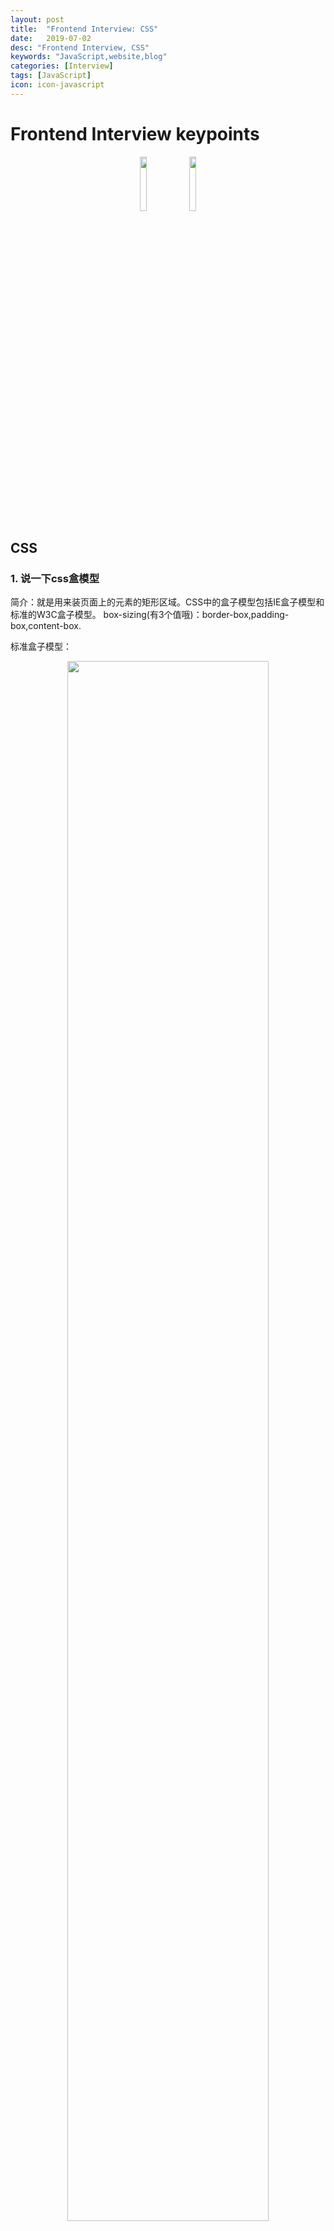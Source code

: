 ```yaml
---
layout: post
title:  "Frontend Interview: CSS"
date:   2019-07-02
desc: "Frontend Interview, CSS"
keywords: "JavaScript,website,blog"
categories: [Interview]
tags: [JavaScript]
icon: icon-javascript
---
```


# Frontend Interview keypoints

<p align="center"><img src="https://user-images.githubusercontent.com/40975373/60565640-ba2b2600-9da7-11e9-91c9-41925e51b058.JPG"  width = "15%"/>
<img src="https://user-images.githubusercontent.com/40975373/60566070-0fb40280-9da9-11e9-86b2-30946a9a458b.png" width = "15%"></p>

## CSS

### 1. 说一下css盒模型

简介：就是用来装页面上的元素的矩形区域。CSS中的盒子模型包括IE盒子模型和标准的W3C盒子模型。
box-sizing(有3个值哦)：border-box,padding-box,content-box.

标准盒子模型：
<p align="center"><img src="https://user-images.githubusercontent.com/40975373/60566095-265a5980-9da9-11e9-804f-5912ebd3bc4d.png" width = "80%"/></p>

IE盒子模型：
<p align="center"><img src="https://user-images.githubusercontent.com/40975373/60566132-45f18200-9da9-11e9-8f75-e70479aae5d5.png" width = "80%"/></p>

**区别：**从图中我们可以看出，这两种盒子模型最主要的区别就是width的包含范围，在标准的盒子模型中，width指content部分的宽度，在IE盒子模型中，width表示content+padding+border这三个部分的宽度，故这使得在计算整个盒子的宽度时存在着差异：

标准盒子模型的盒子宽度：左右border+左右padding+width

IE盒子模型的盒子宽度：width

在CSS3中引入了box-sizing属性，box-sizing:content-box;表示标准的盒子模型，box-sizing:border-box表示的是IE盒子模型

最后，前面我们还提到了，box-sizing:padding-box,这个属性值的宽度包含了左右padding+width

也很好理解性记忆，包含什么，width就从什么开始算起。


**CSS盒模型**本质上是一个盒子，封装周围的HTML元素，它包括：边距，边框，填充，和实际内容。

- 标准盒模型：一个块的总宽度=width+margin(左右)+padding(左右)+border(左右)

- 怪异盒模型：一个块的总宽度=width+margin（左右）（既width已经包含了padding和border值）

- 设置盒模型：box-sizing:border-box


### 2. 画一条0.5px的线

采用meta viewport的方式:

	<meta name="viewport" content="initial-scale=1.0, 
	maximum-scale=1.0, user-scalable=no" />

### 3. link标签和import标签的区别

link属于html标签，而@import是css提供的。

页面被加载时，link会同时被加载，而@import引用的css会等到页面加载结束后加载。

link是html标签，因此没有兼容性，而@import只有IE5以上才能识别。

link方式样式的权重高于@import的。

### 4. transition和animation的区别

Animation和transition大部分属性是相同的，他们都是随时间改变元素的属性值，他们的主要区别是transition需要触发一个事件才能改变属性，而animation不需要触发任何事件的情况下才会随时间改变属性值，并且transition为2帧，从from .... to，而animation可以一帧一帧的。

### 5. Flex布局

Flex是Flexible Box的缩写，意为"弹性布局"，用来为盒状模型提供最大的灵活性。

布局的传统解决方案，基于盒状模型，依赖display属性 + position属性 + float属性。它对于那些特殊布局非常不方便，比如，垂直居中就不容易实现。

简单的分为容器属性和元素属性

容器的属性：

```js
flex-direction：决定主轴的方向（即子item的排列方法）
.box {
flex-direction: row | row-reverse | column | column-reverse;
}
```

```js
flex-wrap：决定换行规则
.box{
flex-wrap: nowrap | wrap | wrap-reverse;
}
```

```js
flex-flow：
.box {
flex-flow: <flex-direction> || <flex-wrap>;
}
```

justify-content：对其方式，水平主轴对齐方式

align-items：对齐方式，竖直轴线方向

项目的属性（元素的属性）：

order属性：定义项目的排列顺序，顺序越小，排列越靠前，默认为0

flex-grow属性：定义项目的放大比例，即使存在空间，也不会放大

flex-shrink属性：定义了项目的缩小比例，当空间不足的情况下会等比例的缩小，如果定义个item的flow-shrink为0，则为不缩小

flex-basis属性：定义了在分配多余的空间，项目占据的空间。

flex：是flex-grow和flex-shrink、flex-basis的简写，默认值为0 1 auto。

align-self：允许单个项目与其他项目不一样的对齐方式，可以覆盖align-items，默认属性为auto，表示继承父元素的align-items

比如说，用flex实现圣杯布局


### 6. BFC（块级格式化上下文，用于清楚浮动，防止margin重叠等）

- 直译成：块级格式化上下文，是一个独立的渲染区域，并且有一定的布局规则。

- BFC区域不会与float box重叠

- BFC是页面上的一个独立容器，子元素不会影响到外面

- 计算BFC的高度时，浮动元素也会参与计算

	那些元素会生成BFC：

	- 根元素

	- float不为none的元素

	- position为fixed和absolute的元素

	- display为inline-block、table-cell、table-caption，flex，inline-flex的元素

	- overflow不为visible的元素

### 7. 垂直居中的方法

(1)margin:auto法

```js
css:

div{
width: 400px;
height: 400px;
position: relative;
border: 1px solid #465468;
}

img{
position: absolute;
margin: auto;
top: 0;
left: 0;
right: 0;
bottom: 0;
}

html:

<div>
<img src="mm.jpg">
</div>

```
定位为上下左右为0，margin：0可以实现脱离文档流的居中.

(2)margin负值法

```js
.container{
width: 500px;
height: 400px;
border: 2px solid #379;
position: relative;
}

.inner{
width: 480px;
height: 380px;
background-color: #746;
position: absolute;
top: 50%;
left: 50%;
```

margin-top: -190px; /*height的一半*/

margin-left: -240px; /*width的一半*/

}

补充：其实这里也可以将marin-top和margin-left负值替换成，
transform：translateX(-50%)和transform：translateY(-50%)

(3)table-cell（未脱离文档流的）

设置父元素的display:table-cell,并且vertical-align:middle，这样子元素可以实现垂直居中。

```js
css:

div{
width: 300px;
height: 300px;
border: 3px solid #555;
display: table-cell;
vertical-align: middle;
text-align: center;
}

img{
vertical-align: middle;
}
```

(4)利用flex

将父元素设置为display:flex，并且设置align-items:center;justify-content:center;


```js
css:

.container{
width: 300px;
height: 200px;
border: 3px solid #546461;
display: -webkit-flex;
display: flex;
-webkit-align-items: center;
align-items: center;
-webkit-justify-content: center;
justify-content: center;
}

.inner{
border: 3px solid #458761;
padding: 20px;
}
```

**如何实现图片在某个容器中居中的？**

- 父元素固定宽高，利用定位及设置子元素margin值为自身的一半。

- 父元素固定宽高，子元素设置position: absolute，margin：auto平均分配margin

- css3属性transform。子元素设置position: absolute; left: 50%; top: 50%;transform: translate(-50%,-50%);即可。

- 将父元素设置成display: table, 子元素设置为单元格 display: table-cell。

- 弹性布局display: flex。设置align-items: center; justify-content: center

**如何实现元素的垂直居中**

法一：父元素display:flex,align-items:center;

法二：元素绝对定位，top:50%，margin-top：-（高度/2）

法三：高度不确定用transform：translateY（-50%）

法四：父元素table布局，子元素设置vertical-align:center;


### 8. 关于js动画和css3动画的差异性

渲染线程分为main thread和compositor thread，如果css动画只改变transform和opacity，这时整个CSS动画得以在compositor trhead完成（而js动画则会在main thread执行，然后出发compositor thread进行下一步操作），特别注意的是如果改变transform和opacity是不会layout或者paint的。
 
区别：

- 功能涵盖面，js比css大

- 实现/重构难度不一，CSS3比js更加简单，性能跳优方向固定

- 对帧速表现不好的低版本浏览器，css3可以做到自然降级

- css动画有天然事件支持

- css3有兼容性问题

**CSS动画**

- 创建动画序列，需要使用animation属性或其子属性，该属性允许配置动画时间、时长以及其他动画细节，但该属性不能配置动画的实际表现，动画的实际表现是由 @keyframes规则实现，具体情况参见使用keyframes定义动画序列小节部分。

- transition也可实现动画。transition强调过渡，是元素的一个或多个属性发生变化时产生的过渡效果，同一个元素通过两个不同的途径获取样式，而第二个途径当某种改变发生（例如hover）时才能获取样式，这样就会产生过渡动画。

### 9. 说一下块元素和行元素

- 块元素：独占一行，并且有自动填满父元素，可以设置margin和pading以及高度和宽度

- 行元素：不会独占一行，width和height会失效，并且在垂直方向的padding和margin会失
效。

### 10. 多行元素的文本省略号

```js
display: -webkit-box
-webkit-box-orient:vertical
-webkit-line-clamp:3
overflow:hidden
```

### 11. visibility=hidden, opacity=0，display:none

opacity=0，该元素隐藏起来了，但不会改变页面布局，并且，如果该元素已经绑定一些事件，如click事件，那么点击该区域，也能触发点击事件的visibility=hidden，该元素隐藏起来了，但不会改变页面布局，但是不会触发该元素已经绑定的事件display=none，把元素隐藏起来，并且会改变页面布局，可以理解成在页面中把该元素删除掉一样。

### 12. 双边距重叠问题（外边距折叠）

多个相邻（兄弟或者父子关系）普通流的块元素垂直方向marigin会重叠
折叠的结果为：

- 两个相邻的外边距都是正数时，折叠结果是它们两者之间较大的值。

- 两个相邻的外边距都是负数时，折叠结果是两者绝对值的较大值。

- 两个外边距一正一负时，折叠结果是两者的相加的和。

### 13. position属性 比较

**固定定位fixed：**
元素的位置相对于浏览器窗口是固定位置，即使窗口是滚动的它也不会移动。Fixed定位使元素的位置与文档流无关，因此不占据空间。 Fixed定位的元素和其他元素重叠。

**相对定位relative：**
如果对一个元素进行相对定位，它将出现在它所在的位置上。然后，可以通过设置垂直或水平位置，让这个元素“相对于”它的起点进行移动。 在使用相对定位时，无论是否进行移动，元素仍然占据原来的空间。因此，移动元素会导致它覆盖其它框。

**绝对定位absolute：**
绝对定位的元素的位置相对于最近的已定位父元素，如果元素没有已定位的父元素，那么它的位置相对于<html>。 absolute 定位使元素的位置与文档流无关，因此不占据空间。 absolute 定位的元素和其他元素重叠。

**粘性定位sticky：**
元素先按照普通文档流定位，然后相对于该元素在流中的flow root（BFC）和 containing block（最近的块级祖先元素）定位。而后，元素定位表现为在跨越特定阈值前为相对定位，之后为固定定位。

**默认定位Static：**
默认值。没有定位，元素出现在正常的流中（忽略top, bottom, left, right 或者 z-index 声明）。

**inherit:**
规定应该从父元素继承position 属性的值。

### 14. 浮动清除

**方法一：使用带clear属性的空元素**

在浮动元素后使用一个空元素如 

	<div class="clear"></div>

并在CSS中赋予

	.clear{clear:both;}

属性即可清理浮动。

**方法二：使用CSS的overflow属性**

给浮动元素的容器添加overflow:hidden;或overflow:auto;可以清除浮动，另外在 IE6 中还需要触发 hasLayout ，例如为父元素设置容器宽高或设置 zoom:1。

在添加overflow属性后，浮动元素又回到了容器层，把容器高度撑起，达到了清理浮动的效果。

**方法三：给浮动的元素的容器添加浮动**

给浮动元素的容器也添加上浮动属性即可清除内部浮动，但是这样会使其整体浮动，影响布局，不推荐使用。

**方法四：使用邻接元素处理**

什么都不做，给浮动元素后面的元素添加clear属性。

**方法五：使用CSS的:after伪元素**

结合:after 伪元素（注意这不是伪类，而是伪元素，代表一个元素之后最近的元素）和 IEhack ，可以完美兼容当前主流的各大浏览器，这里的 IEhack 指的是触发 hasLayout。

给浮动元素的容器添加一个clearfix的class，然后给这个class添加一个:after伪元素实现元素末尾添加一个看不见的块元素（Block element）清理浮动。

### 15. css3新特性

开放题。

- CSS3边框如border-radius，box-shadow等；CSS3背景如background-size，background-origin等；CSS3 2D，3D转换如transform等；CSS3动画如animation等。

- CSS3的新特性中，在布局方面新增了flex布局，在选择器方面新增了例如first-of-type,nth-child等选择器，在盒模型方面添加了box-sizing来改变盒模型，在动画方面增加了animation，2d变换，3d变换等，在颜色方面添加透明，rbga等，在字体方面允许嵌入字体和设置字体阴影，最后还有媒体查讯等

### 16. CSS选择器有哪些，优先级呢

- id 选择器，class 选择器，标签选择器，伪元素选择器，伪类选择器等
同一元素引用了多个样式时，排在后面的样式属性的优先级高；

- 样式选择器的类型不同时，优先级顺序为：id 选择器 > class 选择器 > 标签选择器；

- 标签之间存在层级包含关系时，后代元素会继承祖先元素的样式。如果后代元素定义了与祖先元素相同的样式，则祖先元素的相同的样式属性会被覆盖。继承的样式的优先级比较低，至少比标签选择器的优先级低；

- 带有!important 标记的样式属性的优先级最高；

- 样式表的来源不同时，优先级顺序为：内联样式> 内部样式 > 外部样式 > 浏览器用户自定义样式 > 浏览器默认样式

### 17. 怎么样让一个元素消失

	display:none; visibility:hidden; opacity: 0; 
	position移到外部，z-index涂层遮盖等等

### 18. CSS3中对溢出的处理

text-overflow属性，值为clip是修剪文本；ellipsis为显示省略符号来表被修剪的文本；string为使用给定的字符串来代表被修剪的文本。

### 19. float的元素，display是什么

display为block

### 20. 三栏布局的实现方式，尽可能多写，浮动布局时，三个div的生成顺序有没有影响

三列布局又分为两种，两列定宽一列自适应，以及两侧定宽中间自适应
两列定宽一列自适应：

**1、使用float+margin：**

给div设置float：left，left的div添加属性margin-right：left和center的间隔px,right的div添加属性margin-left：left和center的宽度之和加上间隔

**2、使用float+overflow：**

给div设置float：left，再给right的div设置overflow:hidden。这样子两个盒子浮动，另一个盒子触发bfc达到自适应

**3、使用position：**

父级div设置position：relative，三个子级div设置position：absolute，这个要计算好盒子的宽度和间隔去设置位置，兼容性比较好，

**4、使用table实现：**

父级div设置display：table，设置border-spacing：10px//设置间距，取值随意,子级div设置display:table-cell，这种方法兼容性好，适用于高度宽度未知的情况，但是margin失效，设计间隔比较麻烦，

**5、flex实现：**

parent的div设置display：flex；left和center的div设置margin-right；然后right 的div设置flex：1；这样子right自适应，但是flex的兼容性不好

**6、grid实现：**

parent的div设置display：grid，设置grid-template-columns属性，固定第一列第二列宽度，第三列auto，

对于两侧定宽中间自适应的布局，对于这种布局需要把center放在前面，可以采用双飞翼布局：圣杯布局，来实现，也可以使用上述方法中的grid，table，flex，position实现


### 21. calc属性

Calc用户动态计算长度值，任何长度值都可以使用calc()函数计算，需要注意的是，运算符前后都需要保留一个空格，例如：width: calc(100% - 10px)；

### 22. 有一个width300，height300，怎么实现在屏幕上垂直水平居中

对于行内块级元素

**1、父级元素设置text-alig：**center，然后设置line-height和vertical-align使其垂直居中，最后设置font-size：0消除近似居中的bug

**2、父级元素设置display：**table-cell，vertical-align：middle达到水平垂直居中

**3、采用绝对定位**，原理是子绝父相，父元素设置position：relative，子元素设置position：absolute，然后通过transform或margin组合使用达到垂直居中效果，设置top：50%，left：50%，transform：translate（-50%，-50%）

**4、绝对居中**，原理是当top,bottom为0时，margin-top&bottom设置auto的话会无限延伸沾满空间并平分，当left，right为0时,margin-left&right设置auto会无限延伸占满空间并平分，

**5、采用flex**，父元素设置display：flex，子元素设置margin：auto

**6、视窗居中**，vh为视口单位，50vh即是视口高度的50/100，设置margin：50vh auto 0，transform：translate(-50%)

### 23. display：table和本身的table有什么区别

Display:table和本身table是相对应的，区别在于，display：table的css声明能够让一个html元素和它的子节点像table元素一样，使用基于表格的css布局，是我们能够轻松定义一个单元格的边界，背景等样式，而不会产生因为使用了table那样的制表标签导致的语义化问题。

之所以现在逐渐淘汰了table系表格元素，是因为用div+css编写出来的文件比用table边写出来的文件小，而且table必须在页面完全加载后才显示，div则是逐行显示，table的嵌套性太多，没有div简洁

### 24. z-index的定位方法

z-index属性设置元素的堆叠顺序，拥有更好堆叠顺序的元素会处于较低顺序元素之前，z-index可以为负，且z-index只能在定位元素上奏效，该属性设置一个定位元素沿z轴的位置，如果为正数，离用户越近，为负数，离用户越远，它的属性值有auto，默认，堆叠顺序与父元素相等，number，inherit，从父元素继承z-index属性的值

### 25. 如果想要改变一个DOM元素的字体颜色，不在它本身上进行操作？

可以更改父元素的color

### 26. 用的最多的css属性是啥？

用的目前来说最多的是flex属性，灵活但是兼容性方面不强。

### 27. line-height和height的区别

line-height一般是指布局里面一段文字上下行之间的高度，是针对字体来设置的，height一般是指容器的整体高度。

### 28. 设置一个元素的背景颜色，背景颜色会填充哪些区域？

background-color设置的背景颜色会填充元素的content、padding、border区域。

### 29. 知道属性选择器和伪类选择器的优先级吗

属性选择器和伪类选择器优先级相同

### 30. inline-block、inline和block的区别；为什么img是inline还可以设置宽高

Block是块级元素，其前后都会有换行符，能设置宽度，高度，margin/padding水平垂直方向都有效。

Inline：设置width和height无效，margin在竖直方向上无效，padding在水平方向垂直方向都有效，前后无换行符

Inline-block：能设置宽度高度，margin/padding水平垂直方向 都有效，前后无换行符

### 31. 用css实现一个硬币旋转的效果

```js

#euro {
width: 150px;
height: 150px;
margin-left: -75px;
margin-top: -75px;
position: absolute;
top: 50%;
left: 50%;
transform-style: preserve-3d;
animation: spin 2.5s linear infinite;
}

.back {
background-image: url("/uploads/160101/backeuro.png");
width: 150px;
height: 150px;
}

.middle {
background-image: url("/uploads/160101/faceeuro.png");
width: 150px;
height: 150px;
transform: translateZ(1px);
position: absolute;
top: 0;
}

.front {
background-image: url("/uploads/160101/faceeuro.png");
height: 150px;
position: absolute;
top: 0;
transform: translateZ(10px);
width: 150px;
}

@keyframes spin {
0% {
transform: rotateY(0deg);
}

100% {
transform: rotateY(360deg);
}
}
```

### 32. 了解重绘和重排吗，知道怎么去减少重绘和重排吗，让文档脱离文档流有哪些方法

DOM的变化影响到了预算内宿的几何属性比如宽高，浏览器重新计算元素的几何属性，其他元素的几何属性也会受到影响，浏览器需要重新构造渲染书，这个过程称之为重排，浏览器将受到影响的部分重新绘制在屏幕上 的过程称为重绘，引起重排重绘的原因有：
添加或者删除可见的DOM元素，

元素尺寸位置的改变

浏览器页面初始化，

浏览器窗口大小发生改变，重排一定导致重绘，重绘不一定导致重排，

减少重绘重排的方法有：

不在布局信息改变时做DOM查询，

使用csstext,className一次性改变属性

使用fragment

对于多次重排的元素，比如说动画。使用绝对定位脱离文档流，使其不影响其他元素

### 33. CSS画正方体，三角形

画三角形

```js
#triangle02{
width: 0;
height: 0;
border-top: 50px solid blue;
border-right: 50px solid red;
border-bottom: 50px solid green;
border-left: 50px solid yellow;
}
```

画正方体：

```js
<!DOCTYPE html>
<html lang="en">
<head>
<meta charset="UTF-8">
<title>perspective</title>
<style>
.wrapper{
width: 50%;
float: left;
}
.cube{
font-size: 4em;
width: 2em;
margin: 1.5em auto;
transform-style:preserve-3d;
transform:rotateX(-35deg) rotateY(30deg);
}
.side{
position: absolute;
width: 2em;
height: 2em;
background: rgba(255,99,71,0.6);
border: 1px solid rgba(0,0,0,0.5);
color: white;
text-align: center;
line-height: 2em;
}
.front{
transform:translateZ(1em);
}
.bottom{
transform:rotateX(-90deg) translateZ(1em);
}
.top{
transform:rotateX(90deg) translateZ(1em);
}
.left{
transform:rotateY(-90deg) translateZ(1em);
}
.right{
transform:rotateY(90deg) translateZ(1em);
}
.back{
transform:translateZ(-1em);
}
</style>
</head>
<body>
<div class="wrapper w1">
<div class="cube">
<div class="side front">1</div>
<div class="side back">6</div>
<div class="side right">4</div>
<div class="side left">3</div>
<div class="side top">5</div>
<div class="side bottom">2</div>
</div>
</div>
<div class="wrapper w2">
<div class="cube">
<div class="side front">1</div>
<div class="side back">6</div>
<div class="side right">4</div>
<div class="side left">3</div>
<div class="side top">5</div>
<div class="side bottom">2</div>
</div>
</div>
</body>
</html>
```

### 34. overflow的原理

要讲清楚这个解决方案的原理，首先需要了解块格式化上下文，A block formatting context is a part of a visual CSS rendering of a Web page. It is the region in which the layout of block boxes occurs and in which floats interact with each other.翻译过来就是块格式化上下文是CSS可视化渲染的一部分，它是一块区域，规定了内部块盒 的渲染方式，以及浮动相互之间的影响关系

当元素设置了overflow样式且值部位visible时，该元素就构建了一个BFC，BFC在计算高度时，内部浮动元素的高度也要计算在内，也就是说技术BFC区域内只有一个浮动元素，BFC的高度也不会发生塌缩，所以达到了清除浮动的目的，

### 35. box-sizing的语法和基本用处

- box-sizing规定两个并排的带边框的框，语法为box-sizing：content-box/border-box/inherit

- content-box：宽度和高度分别应用到元素的内容框，在宽度和高度之外绘制元素的内边距和边框

- border-box：为元素设定的宽度和高度决定了元素的边框盒，

- inherit：继承父元素的box-sizing

### 36. 两个嵌套的div，position都是absolute，子div设置top属性，那么这个top是相对于父元素的哪个位置定位的。

margin的外边缘

### 37. block、inline、inline-block的区别。

**block元素**会独占一行，多个block元素会各自新起一行。默认情况下，block元素宽度自动填满其父元素宽度。

block元素可以设置width,height属性。块级元素即使设置了宽度,仍然是独占一行。

block元素可以设置margin和padding属性。

**inline元素**不会独占一行，多个相邻的行内元素会排列在同一行里，直到一行排列不下，才会新换一行，其宽度随元素的内容而变化。

inline元素设置width,height属性无效。

inline元素的margin和padding属性，水平方向的padding-left, padding-right, margin-left, margin-right都产生边距效果；但竖直方向的padding-top, padding-bottom, margin-top, margin-bottom不会产生边距效果。

**inline-block**：简单来说就是将对象呈现为inline对象，但是对象的内容作为block对象呈现。之后的内联对象会被排列在同一行内。比如我们可以给一个link（a元素）inline-block属性值，使其既具有block的宽度高度特性又具有inline的同行特性。
